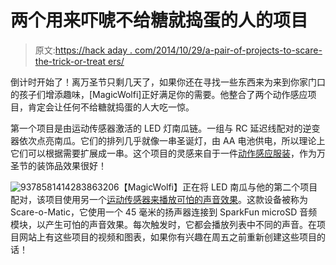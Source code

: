 # 两个用来吓唬不给糖就捣蛋的人的项目

> 原文:[https://hack aday . com/2014/10/29/a-pair-of-projects-to-scare-the-trick-or-treat ers/](https://hackaday.com/2014/10/29/a-pair-of-projects-to-scare-the-trick-or-treaters/)

倒计时开始了！离万圣节只剩几天了，如果你还在寻找一些东西来为来到你家门口的孩子们增添趣味，[MagicWolfi]正好满足你的需要。他整合了两个动作感应项目，肯定会让任何不给糖就捣蛋的人大吃一惊。

第一个项目是由运动传感器激活的 LED 灯南瓜链。一组与 RC 延迟线配对的逆变器依次点亮南瓜。它们的排列几乎就像一串圣诞灯，由 AA 电池供电，所以理论上它们可以根据需要扩展成一串。这个项目的灵感来自于一件[动作感应服装](http://hackaday.com/2011/06/01/jeris-dress-lights-up-when-someone-invades-her-personal-space-step-back-nerds/)，作为万圣节的装饰品效果很好！

![9378581414283863206](../Images/71d95a1a1411a95238007e9d0962fd59.png)【MagicWolfi】正在将 LED 南瓜与他的第二个项目配对，该项目使用另一个[运动传感器来播放可怕的声音效果](http://hackaday.io/project/3238-scare-o-matic)。这款设备被称为 Scare-o-Matic，它使用一个 45 毫米的扬声器连接到 SparkFun microSD 音频模块，以产生可怕的声音效果。每次触发时，它都会播放列表中不同的声音。在项目网站上有这些项目的视频和图表，如果你有兴趣在周五之前重新创建这些项目的话！